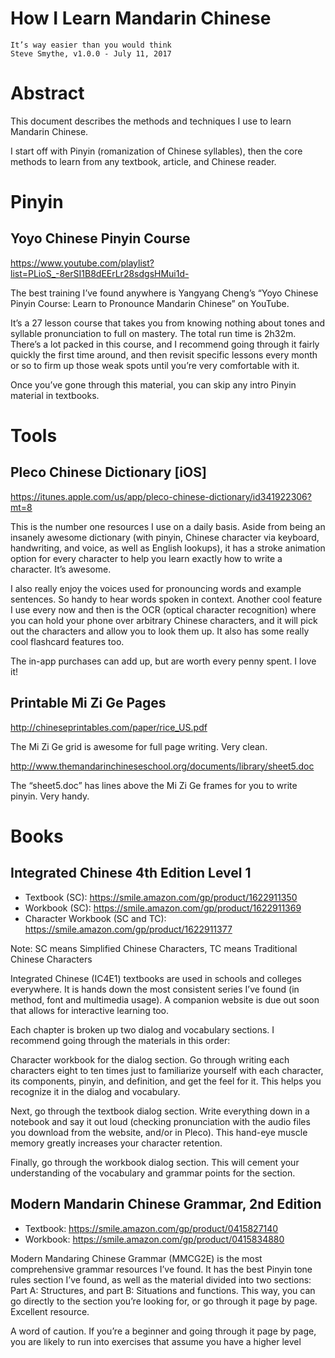# How I Learn Mandarin Chinese

```
It’s way easier than you would think
Steve Smythe, v1.0.0 - July 11, 2017
```

# Abstract

This document describes the methods and techniques I use to learn Mandarin Chinese.

I start off with Pinyin (romanization of Chinese syllables), then the core methods to learn from any textbook, article, and Chinese reader.

# Pinyin

## Yoyo Chinese Pinyin Course
https://www.youtube.com/playlist?list=PLioS_-8erSI1B8dEErLr28sdgsHMui1d-

The best training I’ve found anywhere is Yangyang Cheng’s “Yoyo Chinese Pinyin Course: Learn to Pronounce Mandarin Chinese” on YouTube.

It’s a 27 lesson course that takes you from knowing nothing about tones and syllable pronunciation to full on mastery.  The total run time is 2h32m.  There’s a lot packed in this course, and I recommend going through it fairly quickly the first time around, and then revisit specific lessons every month or so to firm up those weak spots until you’re very comfortable with it.

Once you’ve gone through this material, you can skip any intro Pinyin material in textbooks.

# Tools

## Pleco Chinese Dictionary [iOS]
https://itunes.apple.com/us/app/pleco-chinese-dictionary/id341922306?mt=8

This is the number one resources I use on a daily basis.  Aside from being an insanely awesome dictionary (with pinyin, Chinese character via keyboard, handwriting, and voice, as well as English lookups), it has a stroke animation option for every character to help you learn exactly how to write a character.  It’s awesome.


I also really enjoy the voices used for pronouncing words and example sentences.  So handy to hear words spoken in context.  Another cool feature I use every now and then is the OCR (optical character recognition) where you can hold your phone over arbitrary Chinese characters, and it will pick out the characters and allow you to look them up.  It also has some really cool flashcard features too.

The in-app purchases can add up, but are worth every penny spent.  I love it!

## Printable Mi Zi Ge Pages
http://chineseprintables.com/paper/rice_US.pdf

The Mi Zi Ge grid is awesome for full page writing.  Very clean.

http://www.themandarinchineseschool.org/documents/library/sheet5.doc

The “sheet5.doc” has lines above the Mi Zi Ge frames for you to write pinyin.  Very handy.

# Books

## Integrated Chinese 4th Edition Level 1
- Textbook (SC): https://smile.amazon.com/gp/product/1622911350
- Workbook (SC): https://smile.amazon.com/gp/product/1622911369
- Character Workbook (SC and TC): https://smile.amazon.com/gp/product/1622911377

Note: SC means Simplified Chinese Characters, TC means Traditional Chinese Characters

Integrated Chinese (IC4E1) textbooks are used in schools and colleges everywhere.  It is hands down the most consistent series I’ve found (in method, font and multimedia usage).  A companion website is due out soon that allows for interactive learning too.

Each chapter is broken up two dialog and vocabulary sections.  I recommend going through the materials in this order:

Character workbook for the dialog section.  Go through writing each characters eight to ten times just to familiarize yourself with each character, its components, pinyin, and definition, and get the feel for it.  This helps you recognize it in the dialog and vocabulary.

Next, go through the textbook dialog section.  Write everything down in a notebook and say it out loud (checking pronunciation with the audio files you download from the website, and/or in Pleco).  This hand-eye muscle memory greatly increases your character retention.

Finally, go through the workbook dialog section.  This will cement your understanding of the vocabulary and grammar points for the section.

## Modern Mandarin Chinese Grammar, 2nd Edition

- Textbook: https://smile.amazon.com/gp/product/0415827140
- Workbook: https://smile.amazon.com/gp/product/0415834880

Modern Mandaring Chinese Grammar (MMCG2E) is the most comprehensive grammar resources I’ve found.  It has the best Pinyin tone rules section I’ve found, as well as the material divided into two sections: Part A: Structures, and part B: Situations and functions.  This way, you can go directly to the section you’re looking for, or go through it page by page.  Excellent resource.

A word of caution.  If you’re a beginner and going through it page by page, you are likely to run into exercises that assume you have a higher level 

 






